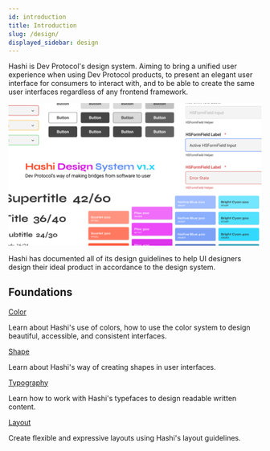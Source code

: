 ```yaml
---
id: introduction
title: Introduction
slug: /design/
displayed_sidebar: design
---
```

Hashi is Dev Protocol's design system. Aiming to bring a unified user experience when using Dev Protocol products, to present an elegant user interface for consumers to interact with, and to be able to create the same user interfaces regardless of any frontend framework.

![Hashi Cover](_media/hashi-cover.png)

Hashi has documented all of its design guidelines to help UI designers design their ideal product in accordance to the design system.

## Foundations
<a href="#" class="text-scarlet-400 weight-bold line-height-subtitle">Color</a>
<p class="mb-xs">Learn about Hashi's use of colors, how to use the color system to design beautiful, accessible, and consistent interfaces.</p>

<a href="#" class="text-scarlet-400 weight-bold line-height-subtitle">Shape</a>
<p class="mb-xs">Learn about Hashi's way of creating shapes in user interfaces.</p>

<a href="#" class="text-scarlet-400 weight-bold line-height-subtitle">Typography</a>
<p class="mb-xs">Learn how to work with Hashi's typefaces to design readable written content.</p>

<a href="#" class="text-scarlet-400 weight-bold line-height-subtitle">Layout</a>
<p class="mb-xs">Create flexible and expressive layouts using Hashi's layout guidelines.</p>